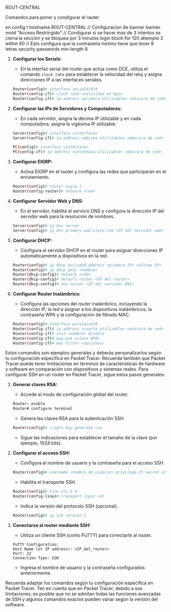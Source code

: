 ROUT-CENTRAL

Comandos para poner y condigurar el rauter


en 
config t
hostname ROUT-CENTRAL
// Configuracion de banner 
banner motd "Acceso Restringido"
// Condigurar si se hacer mas de 3 intentos se cierra la seccion y se bloquea por 3 minutos
login block-for 120 attempts 3 within 60
// Esto configura que la contraseña minimo tiene que tener 8 letras
security passwords min-length 8


1. **Configurar los Serials:**
   - En la interfaz serial del router que actúa como DCE, utiliza el comando `clock rate` para establecer la velocidad del reloj y asigna direcciones IP a las interfaces seriales.

   ```bash
   Router(config)# interface serial0/0/0
   Router(config-if)# clock rate <velocidad en bps>
   Router(config-if)# ip address <primera utilizable> <máscara de red>
   ```

2. **Configurar las IPs de Servidores y Computadoras:**
   - En cada servidor, asigna la décima IP utilizable y en cada computadora, asigna la vigésima IP utilizable.

   ```bash
   Server(config)# interface <interface>
   Server(config-if)# ip address <décima utilizable> <máscara de red>

   PC(config)# interface <interface>
   PC(config-if)# ip address <veinteava utilizable> <máscara de red>
   ```

3. **Configurar EIGRP:**
   - Activa EIGRP en el router y configura las redes que participarán en el enrutamiento.

   ```bash
   Router(config)# router eigrp 1
   Router(config-router)# network <red>
   ```

4. **Configurar Servidor Web y DNS:**
   - En el servidor, habilita el servicio DNS y configura la dirección IP del servidor web para la resolución de nombres.

   ```bash
   Server(config)# ip dns server
   Server(config)# ip dns primary www.cisco.com <IP del servidor web>
   ```

5. **Configurar DHCP:**
   - Configura el servidor DHCP en el router para asignar direcciones IP automáticamente a dispositivos en la red.

   ```bash
   Router(config)# ip dhcp excluded-address <primera IP> <última IP>
   Router(config)# ip dhcp pool <nombre>
   Router(dhcp-config)# network <red>
   Router(dhcp-config)# default-router <IP del router>
   Router(dhcp-config)# dns-server <IP del servidor DNS>
   ```

6. **Configurar Router Inalámbrico:**
   - Configura las opciones del router inalámbrico, incluyendo la dirección IP, la red a asignar a los dispositivos inalámbricos, la contraseña WPA y la configuración de filtrado MAC.

   ```bash
   Router(config)# interface wireless0/0
   Router(config-if)# ip address <cuarta utilizable> <máscara de red>
   Router(config-if)# ssid <nombre> disable
   Router(config-if)# wpa-psk <clave WPA>
   Router(config-if)# mac-filter <opciones>
   ```

Estos comandos son ejemplos generales y deberás personalizarlos según tu configuración específica en Packet Tracer. Recuerda también que Packet Tracer puede tener limitaciones en términos de características de hardware y software en comparación con dispositivos y sistemas reales.
Para configurar SSH en un router en Packet Tracer, sigue estos pasos generales:

1. **Generar claves RSA:**
   - Accede al modo de configuración global del router.

   ```bash
   Router> enable
   Router# configure terminal
   ```

   - Genera las claves RSA para la autenticación SSH.

   ```bash
   Router(config)# crypto key generate rsa
   ```

   - Sigue las indicaciones para establecer el tamaño de la clave (por ejemplo, 1024 bits).

2. **Configurar el acceso SSH:**
   - Configura el nombre de usuario y la contraseña para el acceso SSH.

   ```bash
   Router(config)# username <nombre_de_usuario> privilege 15 secret <contraseña>
   ```

   - Habilita el transporte SSH.

   ```bash
   Router(config)# line vty 0 4
   Router(config-line)# transport input ssh
   ```

   - Indica la versión del protocolo SSH (opcional).

   ```bash
   Router(config)# ip ssh version 2
   ```

3. **Conectarse al router mediante SSH:**
   - Utiliza un cliente SSH (como PuTTY) para conectarte al router.

   ```
   PuTTY Configuration:
   Host Name (or IP address): <IP_del_router>
   Port: 22
   Connection Type: SSH
   ```

   - Ingresa el nombre de usuario y la contraseña configurados anteriormente.

Recuerda adaptar los comandos según tu configuración específica en Packet Tracer. Ten en cuenta que en Packet Tracer, debido a sus limitaciones, es posible que no se admitan todas las funciones avanzadas de SSH y algunos comandos exactos pueden variar según la versión del software.
